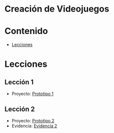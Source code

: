 # Creación de Videojuegos

# Contenido
- [Lecciones](#Lecciones)

# Lecciones
## Lección 1
- Proyecto: [Prototipo 1](https://github.com/Papatoncio/creacion-videojuegos/blob/4f9278113792f75b158c71b0fb9f5e58232323db/Lecciones/Lecci%C3%B3n%201/Lecci%C3%B3n1.unitypackage)

## Lección 2
- Proyecto: [Prototipo 2](https://github.com/Papatoncio/creacion-videojuegos/blob/4f9278113792f75b158c71b0fb9f5e58232323db/Lecciones/Lecci%C3%B3n%202/Lecci%C3%B3n2.unitypackage)
- Evidencia: [Evidencia 2](https://github.com/Papatoncio/creacion-videojuegos/blob/4f9278113792f75b158c71b0fb9f5e58232323db/Lecciones/Lecci%C3%B3n%202/Capturas%20lecci%C3%B3n%202.docx)
